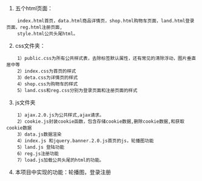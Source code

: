 1. 五个html页面：
```
	index.html首页，data.html商品详情页，shop.html购物车页面，land.html登录页面，reg.html注册页面,
	style.html公共头尾html。
```
2. css文件夹：
```
	1）public.css为所有公共样式表，去除标签默认属性，还有常见的清除浮动，图片垂直居中等
	2）index.css为首页的样式
	3）deta.css为详情页的样式
	4）shop.css为购物车的样式
	5）land.css和reg.css分别为登录页面和注册页面的样式
```
	
3. js文件夹
```
	1）ajax.2.0.js为公共样式,ajax请求。
	2）cookie.js封装cookie函数，包含存储cookie数据,删除cookie数据,和获取cookie数据
	3）data.js数据渲染
	4）index.js 和jquery.banner.2.0.js首页的js，轮播图功能
	5）land.js 登陆功能
	6）reg.js注册功能
	7）load.js加载公共头尾的html的功能。
```

4. 本项目中实现的功能：轮播图，登录注册
